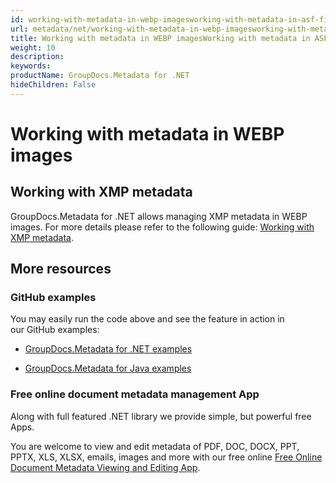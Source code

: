 ```yaml
---
id: working-with-metadata-in-webp-imagesworking-with-metadata-in-asf-files
url: metadata/net/working-with-metadata-in-webp-imagesworking-with-metadata-in-asf-files
title: Working with metadata in WEBP imagesWorking with metadata in ASF files
weight: 10
description: 
keywords: 
productName: GroupDocs.Metadata for .NET
hideChildren: False
---
```

# Working with metadata in WEBP images

## Working with XMP metadata

GroupDocs.Metadata for .NET allows managing XMP metadata in WEBP images. For more details please refer to the following guide: [Working with XMP metadata](Working%2Bwith%2BXMP%2Bmetadata.html).

## More resources

### GitHub examples

You may easily run the code above and see the feature in action in our GitHub examples:

*   [GroupDocs.Metadata for .NET examples](https://github.com/groupdocs-metadata/GroupDocs.Metadata-for-.NET)
    
*   [GroupDocs.Metadata for Java examples](https://github.com/groupdocs-metadata/GroupDocs.Metadata-for-Java)
    

### Free online document metadata management App

Along with full featured .NET library we provide simple, but powerful free Apps.

You are welcome to view and edit metadata of PDF, DOC, DOCX, PPT, PPTX, XLS, XLSX, emails, images and more with our free online [Free Online Document Metadata Viewing and Editing App](https://products.groupdocs.app/metadata).
